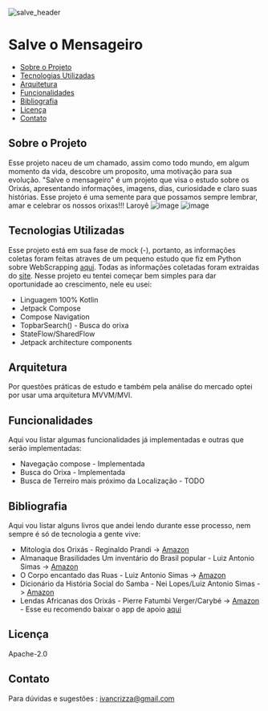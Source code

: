 ![salve_header](https://github.com/ivancrizza/Salve-o-Mensageiro/assets/48035639/4141b943-a38c-45a1-af43-66c214718061)


# Salve o Mensageiro
- [Sobre o Projeto](#sobre-o-projeto)
- [Tecnologias Utilizadas](#tecnologias-utilizadas)
- [Arquitetura](#arquitetura)
- [Funcionalidades](#funcionalidades)
- [Bibliografia](#bibliografia)
- [Licença](#licença)
- [Contato](#contato)

## Sobre o Projeto
Esse projeto naceu de um chamado, assim como todo mundo, em algum momento da vida, descobre um proposito, uma motivação para sua evolução. "Salve o mensageiro" é um projeto que visa o estudo sobre os Orixás, apresentando informações, imagens, dias, curiosidade e claro suas histórias. Esse projeto é uma semente para que possamos sempre lembrar, amar e celebrar os nossos orixas!!! Laroyê
![image](https://github.com/ivancrizza/Salve-o-Mensageiro/assets/48035639/b5acd99e-382f-4f0f-8679-6791e48b8bef)
![image](https://github.com/ivancrizza/Salve-o-Mensageiro/assets/48035639/241f4a94-6723-4f23-8d78-154d72cfb329)


## Tecnologias Utilizadas
Esse projeto está em sua fase de mock (-), portanto, as informações coletas foram feitas atraves de um pequeno estudo que fiz em Python sobre WebScrapping [aqui](https://github.com/ivancrizza/orixas-web-scraping). Todas as informações coletadas foram extraidas do [site](https://ocandomble.com/os-orixas/).
Nesse projeto eu tentei começar bem simples para dar oportunidade ao crescimento, nele eu usei:
- Linguagem 100% Kotlin
- Jetpack Compose
- Compose Navigation
- TopbarSearch() - Busca do orixa
- StateFlow/SharedFlow
- Jetpack architecture components


## Arquitetura
Por questões práticas de estudo e também pela análise do mercado optei por usar uma arquitetura MVVM/MVI. 

## Funcionalidades
Aqui vou listar algumas funcionalidades já implementadas e outras que serão implementadas:
- Navegação compose - Implementada
- Busca do Orixa - Implementada
- Busca de Terreiro mais próximo da Localização - TODO


## Bibliografia
Aqui vou listar alguns livros que andei lendo durante esse processo, nem sempre é só de tecnologia a gente vive:
- Mitologia dos Orixás - Reginaldo Prandi -> [Amazon](https://www.amazon.com.br/Mitologia-dos-orix%C3%A1s-Reginaldo-Prandi/dp/8535900640/ref=sr_1_1?crid=24X6PXRM1NEWP&keywords=mitologia+dos+orixas&qid=1705433779&sprefix=Mitolo%2Caps%2C271&sr=8-1)
- Almanaque Brasilidades Um inventário do Brasil popular - Luiz Antonio Simas -> [Amazon](https://www.amazon.com.br/Almanaque-Brasilidades-invent%C3%A1rio-Brasil-popular/dp/8569924402/ref=sr_1_1?crid=3G7Y5EXG0ACHY&keywords=almanaque+brasilidades&qid=1705433894&sprefix=Almanaque+bra%2Caps%2C260&sr=8-1)
- O Corpo encantado das Ruas - Luiz Antonio Simas -> [Amazon](https://www.amazon.com.br/corpo-encantado-das-ruas/dp/8520013929/ref=sr_1_1?crid=1LAAQSI0BGEQ8&keywords=o+corpo+encantado+das+ruas&qid=1705434049&sprefix=o+corpo+en%2Caps%2C258&sr=8-1)
- Dicionário da História Social do Samba - Nei Lopes/Luiz Antonio Simas -> [Amazon](https://www.amazon.com.br/Dicion%C3%A1rio-hist%C3%B3ria-social-do-samba/dp/8520012582/ref=sr_1_1?crid=1T4QCU1PTGLFB&keywords=dicionario+da+historia+social+do+samba&qid=1705434118&sprefix=Dicionario+da+histo%2Caps%2C293&sr=8-1)
- Lendas Africanas dos Orixás - Pierre Fatumbi Verger/Carybé -> [Amazon](https://www.amazon.com.br/Lendas-Africanas-Orix%C3%A1s-Pierre-Fatumbi/dp/858897116X/ref=sr_1_1?crid=5XVTJD688ZCS&keywords=lendas+africanas+dos+orix%C3%A1s&qid=1705434189&sprefix=lendas+a%2Caps%2C310&sr=8-1) - Esse eu recomendo baixar o app de apoio [aqui](https://play.google.com/store/apps/details?id=com.Triviway.LendasOrixas)
  
## Licença
Apache-2.0

## Contato
Para dúvidas e sugestões : ivancrizza@gmail.com

